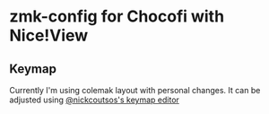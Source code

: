# zmk-config for Chocofi with Nice!View

## Keymap
Currently I'm using colemak layout with personal changes. It can be adjusted using [@nickcoutsos's keymap editor](https://nickcoutsos.github.io/keymap-editor/)
